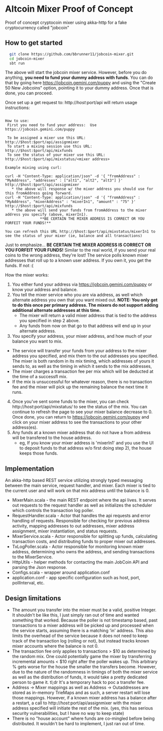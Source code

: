 # Altcoin Mixer Proof of Concept
Proof of concept cryptocoin mixer using akka-http for a fake cryptocurrency called "jobcoin"


## How to get started

```bash
  git clone https://github.com/bbrunner11/jobcoin-mixer.git
  cd jobcoin-mixer
  sbt run
```
The above will start the jobcoin mixer service.  However, before you do anything, **you need to fund your dummy address with funds**.  You can do that by going here https://jobcoin.gemini.com/puppy and using the "Create 50 New Jobcoins" option, pointing it to your dummy address.  Once that is done, you can proceed.

Once set up a get request to: http://$host:$port/api will return usage instructions:
```All mixers are operational.

How to use:
 First you need to fund your address:  Use https://jobcoin.gemini.com/puppy

 To be assigned a mixer use this URL: http://$host:$port/api/assignmixer
 To start a mixing session use this URL: http://$host:$port/api/mixfunds
 To see the status of your mixer use this URL: http://$host:$port/api/mixstatus/<mixer address>

Example mixing using curl:

curl -H "Content-Type: application/json" -d '{ "fromAddress" : "MyAddress", "addresses" : ["alt1", "alt2", "alt3"] }' http://$host:$port/api/assignmixer
   * the above will response w/ the mixer address you should use for this fromAddress going forward.
curl -H "Content-Type: application/json" -d '{ "fromAddress" : "MyAddress", "mixerAddress" : "mixerIn1", "amount" : "75" }' http://$host:$port/api/mixfunds
   * the above will send your funds from fromAddress to the mixer address you specify (above, mixerIn1).
                **BE CERTAIN THE MIXER ADDRESS IS CORRECT OR YOU FORFEIT YOUR FUNDS!**

You can refresh this URL http://$host:$port/api/mixstatus/mixerIn1 to see the status of your mixer (ie, balance and all transactions)
```
Just to emphasize... **BE CERTAIN THE MIXER ADDRESS IS CORRECT OR YOU FORFEIT YOUR FUNDS!**
Similar to the real world, if you send your real coins to the wrong address, they're lost!
The service polls known mixer addresses that roll up to a known user address.  If you own it, you get the funds.  If not :(

How the mixer works:
1. You either fund your address via https://jobcoin.gemini.com/puppy or know your address and balance.
2. You tell the mixer service who you are via address, as well which alternate address you own that you want mixed out.  **NOTE: You only get to do this once per primary address.  The mixers do not support adding additional alternate addresses at this time.**
   * The mixer will return a valid mixer address that is tied to the address you specified in step 2 above.
   * Any funds from now on that go to that address will end up in your alternate address.
3.  You specify your address, your mixer address, and how much of your balance you want to mix.
   * The service will transfer your funds from your address to the mixer address you specified, and mix them to the out addresses you specified.  The mixer is both random in its mix timing, which addresses of yours it sends to, as well as the timing in which it sends to the mix addresses,
   * The mixer charges a transaction fee per mix which will be deducted at the time of a successfl mix.
   * If the mix is unsuccessful for whatever reason, there is no transaction fee and the mixer will pick up the remaining balance the next time it runs.
4.  Once you've sent some funds to the mixer, you can check http://$host:$port/api/mixstatus/<mixer address> to see the status of the mix.  You can continue to refresh the page to see your mixer balance decrease to 0.  Once done, you can return to https://jobcoin.gemini.com/puppy and click on your mixer address to see the transactions to your other address(es).
5.  Any funds at a known mixer address that do not have a from address will be transfered to the house address.
     * eg, If you know your mixer address is 'mixerIn1' and you use the UI to deposit funds to that address w/o first doing step 2), the house keeps those funds.  
## Implementation
An akka-http based REST service utilizing strongly typed messaging between the main service, request handler, and mixer.  Each mixer is tied to the current user and will work on that mix address until the balance is 0.

* MixerMain.scala - the main REST endpoint where the api lives.  It serves out requests to the request handler as well as initializes the scheduler which controls the transaction log poller.
* RequestHandler.scala - Actor that handles the api requests and error handling of requests.  Responsible for checking for previous address activity, mapping addresses to out addresses, mixer address assignment, mixer instantiation, and status requests.   
* MixerService.scala - Actor responsible for splitting up funds, calculating transaction costs, and distributing funds to proper mixer out addresses.
* TxLogPoller.scala - Actor responsible for monitoring known mixer address, determining who owns the address, and sending transactions to the MixerService.
* HttpUtils - helper methods for contacting the main JobCoin API and parsing the Json response.
* Configs.scala - wrapper around application.conf
* application.conf - app specific configuration such as host, port, pollInterval, etc.


## Design limitations
* The amount you transfer into the mixer must be a valid, positive Integer.  It shouldn't be like this, I just simply ran out of time and wanted something that worked.  Because the poller is not timestamp based, past transactions to a mixer address will be picked up and processed when the service starts, assuming there is a matching 'in' address.  This also limits the overhead of the service because it does not need to keep track of the transaction log (rolling or not), but instead tracks known mixer accounts where the balance is not 0.
* The transaction fee only applies to transactions > $10 as determined by the random mix.  One could potentially game the mixer by transferring incremental amounts < $10 right after the poller wakes up.  This arbitrary % gets worse for the house the smaller the transfers become.  However, due to the nature of the randomness in timings of both the mixer service as well as the distribution of funds, it would take a pretty dedicated person to game it.  tl;dr It's a temporary hack to poc a transfer fee.
* Address -> Mixer mappings as well as Address -> Outaddresses are stored as in-memory TrieMaps and as such, a server restart will lose those mappings.  However, if a known mixer address has a balance after a restart, a call to http://$host:$port/api/assignmixer with the mixer address specified will initiate the rest of the mix.  (yes, this has serious security vulnerabilities, but I have no way to keep state)
* There is no "house account" where funds are co-mingled before being distributed.  It wouldn't be hard to implement, I just ran out of time.
